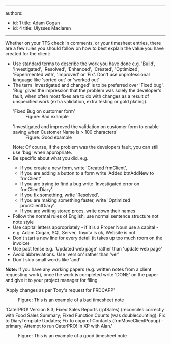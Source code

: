 

---
authors:
  - id: 1
    title: Adam Cogan
  - id: 4
    title: Ulysses Maclaren
---




<span class='intro'> <p>Whether on your TFS check in comments, or your timesheet entries, there are a few rules you should follow on how to best explain the value you have created for the client&#58;</p><ul><li>Use standard terms to describe the work you have done e.g. 'Build', 'Investigated', 'Resolved', 'Enhanced', 'Created', 'Optimized', 'Experimented with', 'Improved' or 'Fix'. Don't use unprofessional language like 'sorted out' or 'worked out'</li><li>The term 'Investigated and changed' is to be preferred over 'Fixed bug'.<br>
                        'Bug' gives the impression that the problem was solely the developer's fault, when often most fixes are to do with changes as a result of unspecified work (extra validation, extra testing or gold plating).<br>
                        <dl class="bad"><dt class="greyBox">'Fixed Bug on customer form'</dt><dd>Figure&#58; Bad example</dd></dl><dl class="good"><dt class="greyBox">'Investigated and improved the  validation on customer form to enable saving when Customer Name is &gt; 100 characters' </dt><dd>Figure&#58; Good example</dd></dl>
                        Note&#58; Of course, if the problem was the developers fault, you can still use 'bug' when appropriate. 
                    </li><li>Be specific about what you did.&#160;e.g.&#160;</li><ul><li>If you create a new form, write 'Created frmClient', </li><li>If you are adding a button to a form write 'Added btnAddNew to frmClient' </li><li>If you are trying to find a bug write 'Investigated error on frmClientDiary'. </li><li>If you fix something, write 'Resolved'. </li><li>If you are making something faster, write 'Optimized procClientDiary'. </li><li>If you are writing stored procs, write down their names</li></ul><li>Follow the normal rules of English, use normal sentence structure not note style</li><li>Use capital letters appropriately - if it is a Proper Noun use a capital - e.g. Adam Cogan, SQL Server, Toyota is ok, Website is not</li><li>Don't start a new line for every detail (it takes up too much room on the invoice)</li><li>Use past tense e.g. 'Updated web page' rather than 'update web page'</li><li>Avoid abbreviations. Use 'version' rather than 'ver'</li><li>Don't skip small words like 'and'</li></ul> </span>

<p><strong>Note&#58;</strong> If you have any working papers (e.g. written notes from a client requesting work), once the work is completed write 'DONE' on the paper and give it to your project manager for filing.</p><dl class="greyBox"><dt>'Apply changes as per Tony's request for FRDCAPP'</dt></dl><dl class="bad"><dd>Figure&#58; This is an example of a bad timesheet note</dd></dl><dl class="greyBox"><dt>'CaterPRO! Version 8.3; Fixed Sales Reports (rptSales) (reconciles correctly with Food Sales Summary; Fixed Function Counts (was doublecounting); Fix to DiaryTemplate Updates; Fix to copy of Contacts (frmMoveClientPopup) - primary; Attempt to run CaterPRO! In XP with Alan.' </dt></dl><dl class="good"><dd>Figure&#58; This is an example of a good timesheet note</dd></dl>



